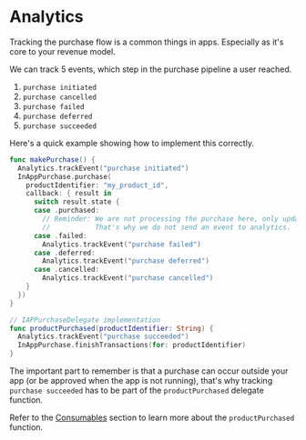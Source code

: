 # Analytics
Tracking the purchase flow is a common things in apps. Especially as it's core to your revenue model.

We can track 5 events, which step in the purchase pipeline a user reached.
1. `purchase initiated`
2. `purchase cancelled`
3. `purchase failed`
4. `purchase deferred`
5. `purchase succeeded`

Here's a quick example showing how to implement this correctly.

``` swift
func makePurchase() {
  Analytics.trackEvent("purchase initiated")
  InAppPurchase.purchase(
    productIdentifier: "my_product_id",
    callback: { result in
      switch result.state {
      case .purchased:
        // Reminder: We are not processing the purchase here, only updating your UI.
        //           That's why we do not send an event to analytics.
      case .failed:
        Analytics.trackEvent("purchase failed")
      case .deferred:
        Analytics.trackEvent("purchase deferred")
      case .cancelled:
        Analytics.trackEvent("purchase cancelled")
    }
  })
}

// IAPPurchaseDelegate implementation
func productPurchased(productIdentifier: String) {
  Analytics.trackEvent("purchase succeeded")
  InAppPurchase.finishTransactions(for: productIdentifier)
}
```

The important part to remember is that a purchase can occur outside your app (or be approved when the app is not running), that's why tracking `purchase succeeded` has to be part of the `productPurchased` delegate function.
 
Refer to the [Consumables](handling-purchases.html#consumables) section to learn more about the `productPurchased` function.
